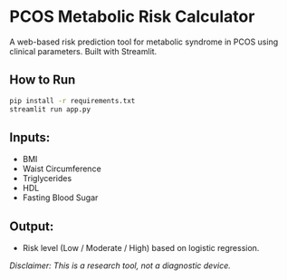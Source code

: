 
# PCOS Metabolic Risk Calculator

A web-based risk prediction tool for metabolic syndrome in PCOS using clinical parameters. Built with Streamlit.

## How to Run

```bash
pip install -r requirements.txt
streamlit run app.py
```

## Inputs:
- BMI
- Waist Circumference
- Triglycerides
- HDL
- Fasting Blood Sugar

## Output:
- Risk level (Low / Moderate / High) based on logistic regression.

*Disclaimer: This is a research tool, not a diagnostic device.*

